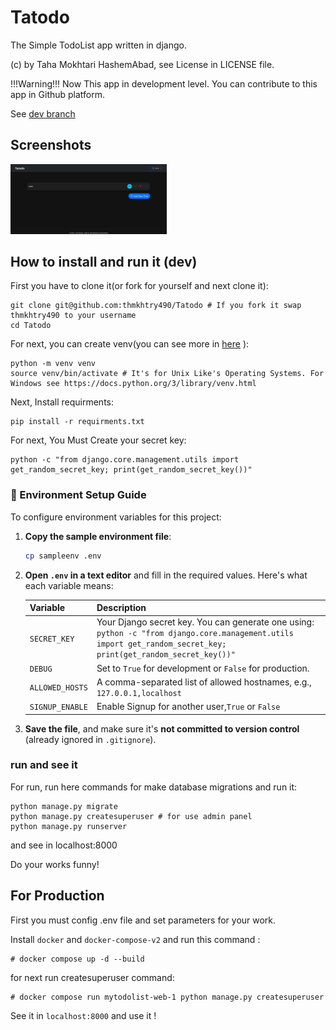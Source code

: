 # Tatodo

The Simple TodoList app written in django.

(c) by Taha Mokhtari HashemAbad, see License in LICENSE file.

!!!Warning!!! Now This app in development level. You can contribute to this app in Github platform.

See [dev branch](https://github.com/thmkhtry490/mytodolist/tree/dev)

## Screenshots

  <img src="https://raw.githubusercontent.com/thmkhtry490/Tatodo/refs/heads/main/Screenshot_2025-08-05_23-49-01.png" alt="1" width="250">


## How to install and run it (dev)

First you have to clone it(or fork for yourself and next clone it):

```
git clone git@github.com:thmkhtry490/Tatodo # If you fork it swap thmkhtry490 to your username
cd Tatodo
```
For next, you can create venv(you can see more in [here](https://docs.python.org/3/library/venv.html) ):

```
python -m venv venv
source venv/bin/activate # It's for Unix Like's Operating Systems. For Windows see https://docs.python.org/3/library/venv.html 
```
Next, Install requirments:

```
pip install -r requirments.txt
```
For next, You Must Create your secret key:

```
python -c "from django.core.management.utils import get_random_secret_key; print(get_random_secret_key())"
```

### 📄 Environment Setup Guide

To configure environment variables for this project:

1. **Copy the sample environment file**:

   ```bash
   cp sampleenv .env
   ```

2. **Open `.env` in a text editor** and fill in the required values. Here's what each variable means:

   | Variable        | Description                                                                                                                                                         |
   | --------------- | ------------------------------------------------------------------------------------------------------------------------------------------------------------------- |
   | `SECRET_KEY`    | Your Django secret key. You can generate one using:<br>`python -c "from django.core.management.utils import get_random_secret_key; print(get_random_secret_key())"` |
   | `DEBUG`         | Set to `True` for development or `False` for production.                                                                                                            |
   | `ALLOWED_HOSTS` | A comma-separated list of allowed hostnames, e.g., `127.0.0.1,localhost`                                                                                            |
   |`SIGNUP_ENABLE`  | Enable Signup for another user,`True` or `False`


4. **Save the file**, and make sure it's **not committed to version control** (already ignored in `.gitignore`).

### run and see it

For run, run here commands for make database migrations and run it:

```
python manage.py migrate
python manage.py createsuperuser # for use admin panel
python manage.py runserver
```
and see in localhost:8000 


Do your works funny!
## For Production

First you must config .env file and set parameters for your work. 

Install `docker` and `docker-compose-v2` and run this command :

```
# docker compose up -d --build
```
for next run createsuperuser command:

```
# docker compose run mytodolist-web-1 python manage.py createsuperuser
```
See it in `localhost:8000` and use it !